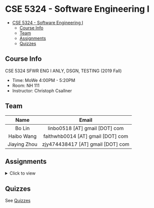 # CSE 5324 - Software Engineering I

- [CSE 5324 - Software Engineering I](#cse-5324---software-engineering-i)
  - [Course Info](#course-info)
  - [Team](#team)
  - [Assignments](#assignments)
  - [Quizzes](#quizzes)

## Course Info

CSE 5324 SFWR ENG I ANLY, DSGN, TESTING (2019 Fall)

- Time: MoWe 4:00PM - 5:20PM
- Room: NH 111
- Instructor: Christoph Csallner

## Team

|     Name     |               Email               |
| :----------: | :-------------------------------: |
|    Bo Lin    |  linbo0518 [AT] gmail [DOT] com   |
|  Haibo Wang  | faithwhb0014 [AT] gmail [DOT] com |
| Jiaying Zhou | zjy474438417 [AT] gmail [DOT] com |

## Assignments

<details>
<summary>Click to view</summary>

- [Inception (Written Deliverable)](https://docs.google.com/document/d/1IJo2jN_k6EzOgV0dzUAQwwjNsBohCcDou44ztYv_84g/edit?usp=sharing)
- [Inception Presentation](https://docs.google.com/presentation/d/1myG6JJ37fxbQILkVfZJHq8xefceV-3GFdfXEm4fokws/edit?usp=sharing)
- [Inception Review](https://docs.google.com/document/d/1eNhLfGaIxR-UHpE5gV_hiLN_-r0e4MJO7fGkP6kdicM/edit?usp=sharing)
- [Iteration 1](https://docs.google.com/document/d/1-qY5qXriTXqbxUEQjR6nKeO0LG0yl2M3o7effMt0gRM/edit?usp=sharing)
- [Iteration 1 Presentation](https://docs.google.com/presentation/d/1oAikCUBH385KhQpvxDs15dvjXaxL5QKaT7NBQhF2p_M/edit?usp=sharing)
- [Iteration 1 Review](https://docs.google.com/document/d/14_RzDmZpvLtNvN-sXlkuu7_qQcQYKgsmR2dSgdqHaVc/edit?usp=sharing)
- [Iteration 2](https://docs.google.com/document/d/1-eZaj7aniZDOQ-G8dZP_xR8oPFjPLgfdtlx_Lr1sIDw/edit?usp=sharing)
- [Iteration 2 Presentation](https://docs.google.com/presentation/d/1wHvR9pjwq8X4wNKm5_D8UrRzrvNTtMvoxeitO_cZ4fc/edit?usp=sharing)
- [Iteration 2 Review](https://docs.google.com/document/d/1nFwWfL1gSN1L6AoR_4fE9cNS4t1S3VDchkXyfhYLJ9Y/edit?usp=sharing)
- [Iteration 3](https://docs.google.com/document/d/1cw4-TRWzZ2cm0F_nqb4cY7dl0PfBhkPYjrVNfLxcN5c/edit?usp=sharing)  
- [Iteration 3 Presentation](https://docs.google.com/presentation/d/1cnUAhRvsr8ffYowh6nEqjbdM_0ARYMM6avfB7y-EV9s/edit?usp=sharing)
- [Iteration 3 Review](https://docs.google.com/document/d/16mg0Ic9stUBGexm4AQNdrmzvzwCf8MP1F-c44K2_HdA/edit?usp=sharing)
- [Tool Presentation](https://prezi.com/view/4aXh1pQsgVuFyX9NX1ZH/)
- [Final Deliverables](https://docs.google.com/document/d/1uGj0-zFILm0zy4hwStc_iKRZkD72jxbmOi9ugFylbMo/edit?usp=sharing)
- [Final Presentation](https://docs.google.com/presentation/d/1jNTfQNjraec1htYbTf9lR8ZwtI1ayIC5SVL6Y5xhbfA/edit?usp=sharing)

</details>

## Quizzes

See [Quizzes](Quizzes/)
